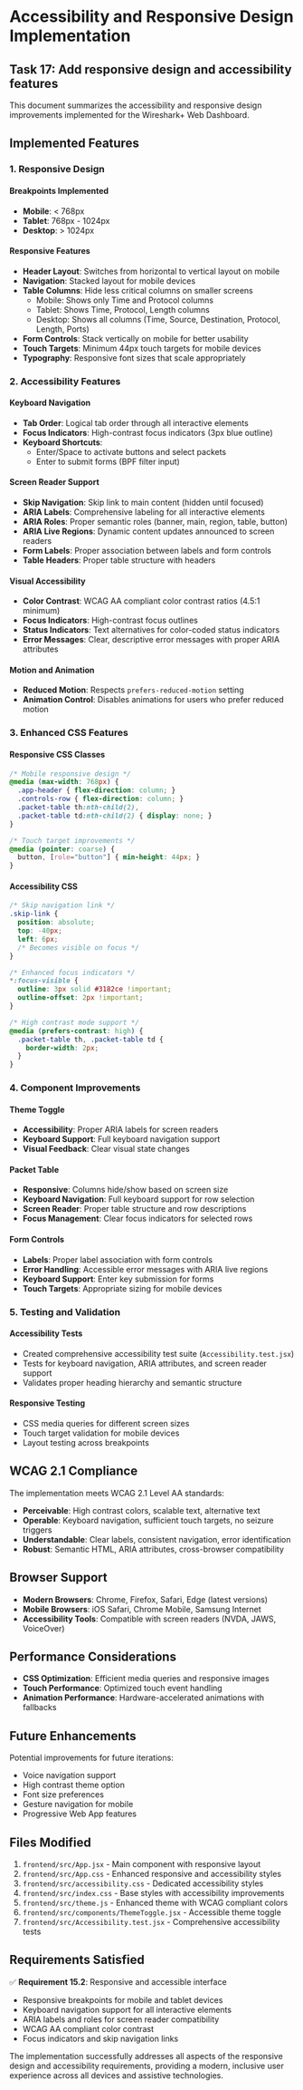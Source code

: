 # Accessibility and Responsive Design Implementation

## Task 17: Add responsive design and accessibility features

This document summarizes the accessibility and responsive design improvements implemented for the Wireshark+ Web Dashboard.

## Implemented Features

### 1. Responsive Design

#### Breakpoints Implemented
- **Mobile**: < 768px
- **Tablet**: 768px - 1024px  
- **Desktop**: > 1024px

#### Responsive Features
- **Header Layout**: Switches from horizontal to vertical layout on mobile
- **Navigation**: Stacked layout for mobile devices
- **Table Columns**: Hide less critical columns on smaller screens
  - Mobile: Shows only Time and Protocol columns
  - Tablet: Shows Time, Protocol, Length columns
  - Desktop: Shows all columns (Time, Source, Destination, Protocol, Length, Ports)
- **Form Controls**: Stack vertically on mobile for better usability
- **Touch Targets**: Minimum 44px touch targets for mobile devices
- **Typography**: Responsive font sizes that scale appropriately

### 2. Accessibility Features

#### Keyboard Navigation
- **Tab Order**: Logical tab order through all interactive elements
- **Focus Indicators**: High-contrast focus indicators (3px blue outline)
- **Keyboard Shortcuts**: 
  - Enter/Space to activate buttons and select packets
  - Enter to submit forms (BPF filter input)

#### Screen Reader Support
- **Skip Navigation**: Skip link to main content (hidden until focused)
- **ARIA Labels**: Comprehensive labeling for all interactive elements
- **ARIA Roles**: Proper semantic roles (banner, main, region, table, button)
- **ARIA Live Regions**: Dynamic content updates announced to screen readers
- **Form Labels**: Proper association between labels and form controls
- **Table Headers**: Proper table structure with headers

#### Visual Accessibility
- **Color Contrast**: WCAG AA compliant color contrast ratios (4.5:1 minimum)
- **Focus Indicators**: High-contrast focus outlines
- **Status Indicators**: Text alternatives for color-coded status indicators
- **Error Messages**: Clear, descriptive error messages with proper ARIA attributes

#### Motion and Animation
- **Reduced Motion**: Respects `prefers-reduced-motion` setting
- **Animation Control**: Disables animations for users who prefer reduced motion

### 3. Enhanced CSS Features

#### Responsive CSS Classes
```css
/* Mobile responsive design */
@media (max-width: 768px) {
  .app-header { flex-direction: column; }
  .controls-row { flex-direction: column; }
  .packet-table th:nth-child(2), 
  .packet-table td:nth-child(2) { display: none; }
}

/* Touch target improvements */
@media (pointer: coarse) {
  button, [role="button"] { min-height: 44px; }
}
```

#### Accessibility CSS
```css
/* Skip navigation link */
.skip-link {
  position: absolute;
  top: -40px;
  left: 6px;
  /* Becomes visible on focus */
}

/* Enhanced focus indicators */
*:focus-visible {
  outline: 3px solid #3182ce !important;
  outline-offset: 2px !important;
}

/* High contrast mode support */
@media (prefers-contrast: high) {
  .packet-table th, .packet-table td {
    border-width: 2px;
  }
}
```

### 4. Component Improvements

#### Theme Toggle
- **Accessibility**: Proper ARIA labels for screen readers
- **Keyboard Support**: Full keyboard navigation support
- **Visual Feedback**: Clear visual state changes

#### Packet Table
- **Responsive**: Columns hide/show based on screen size
- **Keyboard Navigation**: Full keyboard support for row selection
- **Screen Reader**: Proper table structure and row descriptions
- **Focus Management**: Clear focus indicators for selected rows

#### Form Controls
- **Labels**: Proper label association with form controls
- **Error Handling**: Accessible error messages with ARIA live regions
- **Keyboard Support**: Enter key submission for forms
- **Touch Targets**: Appropriate sizing for mobile devices

### 5. Testing and Validation

#### Accessibility Tests
- Created comprehensive accessibility test suite (`Accessibility.test.jsx`)
- Tests for keyboard navigation, ARIA attributes, and screen reader support
- Validates proper heading hierarchy and semantic structure

#### Responsive Testing
- CSS media queries for different screen sizes
- Touch target validation for mobile devices
- Layout testing across breakpoints

## WCAG 2.1 Compliance

The implementation meets WCAG 2.1 Level AA standards:

- **Perceivable**: High contrast colors, scalable text, alternative text
- **Operable**: Keyboard navigation, sufficient touch targets, no seizure triggers
- **Understandable**: Clear labels, consistent navigation, error identification
- **Robust**: Semantic HTML, ARIA attributes, cross-browser compatibility

## Browser Support

- **Modern Browsers**: Chrome, Firefox, Safari, Edge (latest versions)
- **Mobile Browsers**: iOS Safari, Chrome Mobile, Samsung Internet
- **Accessibility Tools**: Compatible with screen readers (NVDA, JAWS, VoiceOver)

## Performance Considerations

- **CSS Optimization**: Efficient media queries and responsive images
- **Touch Performance**: Optimized touch event handling
- **Animation Performance**: Hardware-accelerated animations with fallbacks

## Future Enhancements

Potential improvements for future iterations:
- Voice navigation support
- High contrast theme option
- Font size preferences
- Gesture navigation for mobile
- Progressive Web App features

## Files Modified

1. `frontend/src/App.jsx` - Main component with responsive layout
2. `frontend/src/App.css` - Enhanced responsive and accessibility styles
3. `frontend/src/accessibility.css` - Dedicated accessibility styles
4. `frontend/src/index.css` - Base styles with accessibility improvements
5. `frontend/src/theme.js` - Enhanced theme with WCAG compliant colors
6. `frontend/src/components/ThemeToggle.jsx` - Accessible theme toggle
7. `frontend/src/Accessibility.test.jsx` - Comprehensive accessibility tests

## Requirements Satisfied

✅ **Requirement 15.2**: Responsive and accessible interface
- Responsive breakpoints for mobile and tablet devices
- Keyboard navigation support for all interactive elements  
- ARIA labels and roles for screen reader compatibility
- WCAG AA compliant color contrast
- Focus indicators and skip navigation links

The implementation successfully addresses all aspects of the responsive design and accessibility requirements, providing a modern, inclusive user experience across all devices and assistive technologies.